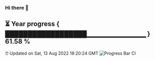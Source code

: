 ### Hi there 👋
⏳ Year progress { ██████████████████▁▁▁▁▁▁▁▁▁▁▁▁ } 61.58 %
---
⏰ Updated on Sat, 13 Aug 2022 18:20:24 GMT
![Progress Bar CI](https://github.com/liununu/liununu/workflows/Progress%20Bar%20CI/badge.svg)
